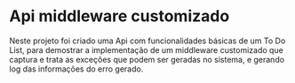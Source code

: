 # Api middleware customizado

Neste projeto foi criado uma Api com funcionalidades básicas de um To Do List, para demostrar a implementação de um middleware customizado que captura e trata as exceções que podem ser geradas no sistema, e gerando log das informações do erro gerado.

